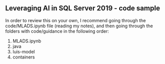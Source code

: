 ## Leveraging AI in SQL Server 2019 - code sample

In order to review this on your own, I recommend going through the code/MLADS.ipynb file (reading my notes), and then going through the folders with code/guidance in the following order:

1. MLADS.ipynb
1. java
1. luis-model
1. containers

